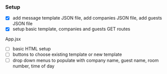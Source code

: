 ### Setup

- [x] add message template JSON file, add companies JSON file, add guests JSON file
- [x] setup basic template, companies and guests GET routes

App.jsx
- [ ] basic HTML setup
- [ ] buttons to choose existing template or new template
- [ ] drop down menus to populate with company name, guest name, room number, time of day
